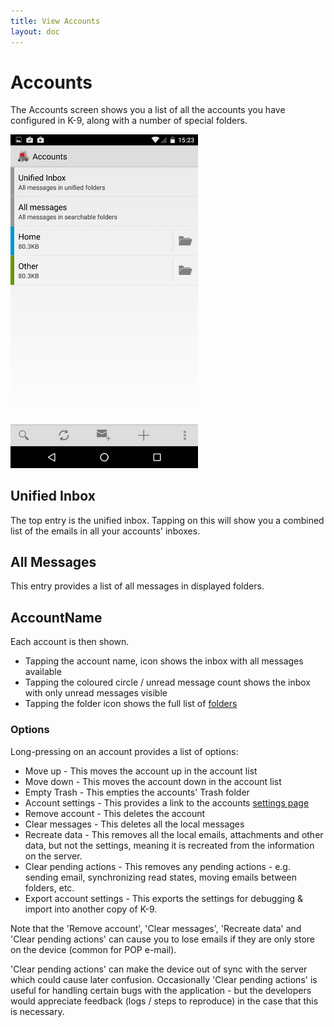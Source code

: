 ```yaml
---
title: View Accounts
layout: doc
---
```


# Accounts

The Accounts screen shows you a list of all the accounts you have configured in K-9, along with a number of special folders.

<img src="../../assets/img/documentation/accounts_list.png" alt="Accounts List" width="300" />

## Unified Inbox

The top entry is the unified inbox. Tapping on this will show you a combined list of the emails in all your accounts' inboxes.

## All Messages

This entry provides a list of all messages in displayed folders.

## **AccountName**

Each account is then shown.

* Tapping the account name, icon shows the inbox with all messages available
* Tapping the coloured circle  / unread message count shows the inbox with only unread messages visible
* Tapping the folder icon shows the full list of [folders](/documentation/folders)

### Options

Long-pressing on an account provides a list of options:

* Move up - This moves the account up in the account list
* Move down - This moves the account down in the account list
* Empty Trash - This empties the accounts' Trash folder
* Account settings - This provides a link to the accounts [settings page](/documentation/settings/account)
* Remove account - This deletes the account
* Clear messages - This deletes all the local messages
* Recreate data - This removes all the local emails, attachments and other data, but not the settings, meaning it is recreated from the information on the server.
* Clear pending actions - This removes any pending actions - e.g. sending email, synchronizing read states, moving emails between folders, etc.
* Export account settings - This exports the settings for debugging & import into another copy of K-9.

Note that the 'Remove account', 'Clear messages', 'Recreate data' and 'Clear pending actions' 
can cause you to lose emails if they are only store on the device (common for POP e-mail). 

'Clear pending actions' can make the device out of sync with the server which could cause later confusion. 
Occasionally 'Clear pending actions' is useful for handling certain bugs with the application - 
but the developers would appreciate feedback (logs / steps to reproduce) in the case that this is necessary.
